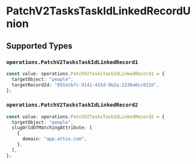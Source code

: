 # PatchV2TasksTaskIdLinkedRecordUnion


## Supported Types

### `operations.PatchV2TasksTaskIdLinkedRecord1`

```typescript
const value: operations.PatchV2TasksTaskIdLinkedRecord1 = {
  targetObject: "people",
  targetRecordId: "891dcbfc-9141-415d-9b2a-2238a6cc012d",
};
```

### `operations.PatchV2TasksTaskIdLinkedRecord2`

```typescript
const value: operations.PatchV2TasksTaskIdLinkedRecord2 = {
  targetObject: "people",
  slugOrIdOfMatchingAttribute: [
    {
      domain: "app.attio.com",
    },
  ],
};
```

